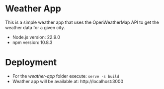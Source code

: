 # Weather App

This is a simple weather app that uses the OpenWeatherMap API to get the weather data for a given city.

* Node.js version: 22.9.0
* npm version: 10.8.3

# Deployment

* For the *weather-app* folder execute: ``serve -s build``
* Weather app will be available at: http://localhost:3000
